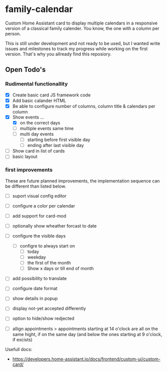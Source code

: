 # family-calendar

Custom Home Assistant card to display multiple calendars in a responsive version of a classical family calender. You know, the one with a column per person.

This is still under development and not ready to be used, but I wanted write issues and milestones to track my progress while working on the first version. That's why you allready find this reposiory.


## Open Todo's

### Rudimental functionallity
- [x] Create basic card JS framework code
- [x] Add basic calander HTML
- [x] Be able to configure number of columns, column title & calendars per column
- [x] Show events ...
  - [x] on the correct days
  - [ ] multiple events same time
  - [ ] multi day events
    - [ ] starting before first visible day
    - [ ] ending after last visible day
- [ ] Show card in list of cards
- [ ] basic layout

### first improvements

These are future planned improvements, the implementation sequence can be different than listed below.

- [ ] suport visual config editor
- [ ] configure a color per calendar
- [ ] add support for card-mod
- [ ] optionally show wheather forcast to date
- [ ] configure the visible days
  - [ ] configre to always start on
    - [ ] today
    - [ ] weekday
    - [ ] the first of the month
    - [ ] Show x days or till end of month
- [ ] add possibility to translate
- [ ] configure date format
- [ ] show details in popup
- [ ] display not-yet accepted differently
- [ ] option to hide/show redjected
- [ ] allign appointments > appointments starting at 14 o'clock are all on the same hight, if on the same day (and below the ones starting at 9 o'clock, if excists)


Usefull docs:

- https://developers.home-assistant.io/docs/frontend/custom-ui/custom-card/
